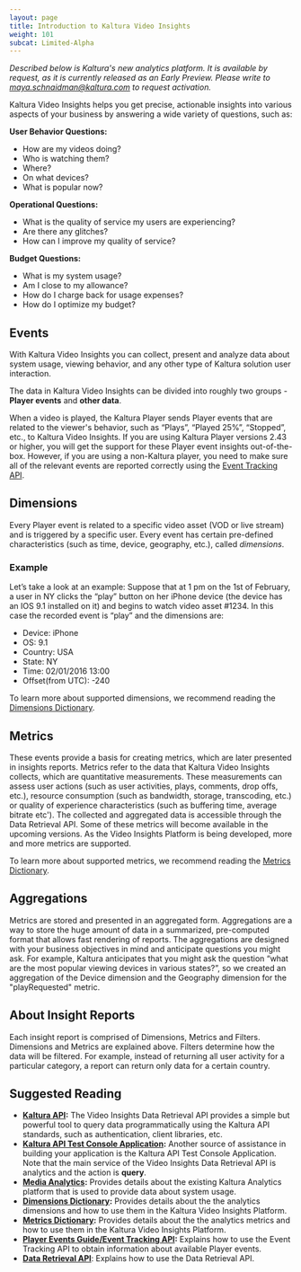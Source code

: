 ```yaml
---
layout: page
title: Introduction to Kaltura Video Insights
weight: 101
subcat: Limited-Alpha
---
```


*Described below is Kaltura's new analytics platform.*
*It is available by request, as it is currently released as an Early Preview.*
*Please write to maya.schnaidman@kaltura.com to request activation.*

Kaltura Video Insights helps you get precise, actionable insights into various aspects of your business by answering a wide variety of questions, such as:

**User Behavior Questions:**
* How are my videos doing?
* Who is watching them?
* Where?
* On what devices?
* What is popular now?


**Operational Questions:**
* What is the quality of service my users are experiencing?
* Are there any glitches?
* How can I improve my quality of service?


**Budget Questions:**
* What is my system usage?
* Am I close to my allowance?
* How do I charge back for usage expenses?
* How do I optimize my budget?

## Events  
With Kaltura Video Insights you can collect, present and analyze data about system usage, viewing behavior, and any other type of Kaltura solution user interaction.

The data in Kaltura Video Insights can be divided into roughly two groups - **Player events** and **other data**.

When a video is played, the Kaltura Player sends Player events that are related to the viewer's behavior, such as “Plays”, “Played 25%”, “Stopped”, etc., to Kaltura Video Insights. If you are using Kaltura Player versions 2.43 or higher, you will get the support for these Player event insights out-of-the-box. However, if you are using a non-Kaltura player, you need to make sure all of the relevant events are reported correctly using the [Event Tracking API](https://vpaas.kaltura.com/documentation/08_Video-Analytics-and-Insights/EventTrackingAPI.html).


## Dimensions  

Every Player event is related to a specific video asset (VOD or live stream) and is triggered by a specific user. Every event has certain pre-defined characteristics (such as time, device, geography, etc.), called *dimensions*.

### Example  
Let’s take a look at an example: Suppose that at 1 pm on the 1st of February, a user in NY clicks the “play” button on her iPhone device (the device has an IOS 9.1 installed on it) and begins to watch video asset #1234.
In this case the recorded event is “play” and the dimensions are:
* Device: iPhone
* OS: 9.1
* Country: USA
* State: NY
* Time: 02/01/2016 13:00
* Offset(from UTC): -240

To learn more about supported dimensions, we recommend reading the [Dimensions Dictionary](https://vpaas.kaltura.com/documentation/08_Video-Analytics-and-Insights/DimensionsLexicon.html).

## Metrics  
These events provide a basis for creating metrics, which are later presented in insights reports. Metrics refer to the data that Kaltura Video Insights collects, which are quantitative measurements. These measurements can assess user actions (such as user activities, plays, comments, drop offs, etc.), resource consumption (such as bandwidth, storage, transcoding, etc.) or quality of experience characteristics (such as buffering time, average bitrate etc'). The collected and aggregated data is accessible through the Data Retrieval API. Some of these metrics will become available in the upcoming versions. As the Video Insights Platform is being developed, more and more metrics are supported.

To learn more about supported metrics, we recommend reading the [Metrics Dictionary](https://vpaas.kaltura.com/documentation/08_Video-Analytics-and-Insights/MetricsLexicon.html).

## Aggregations  

Metrics are stored and presented in an aggregated form. Aggregations are a way to store the huge amount of data in a summarized, pre-computed format that allows fast rendering of reports. The aggregations are designed with your business objectives in mind and anticipate questions you might ask. For example, Kaltura anticipates that you might ask the question “what are the most popular viewing devices in various states?”, so we created an aggregation of the Device dimension and the Geography dimension for the "playRequested" metric.


## About Insight Reports  
Each insight report is comprised of Dimensions, Metrics and Filters. Dimensions and Metrics are explained above. Filters determine how the data will be filtered. For example, instead of returning all user activity for a particular category, a report can return only data for a certain country.
 
## Suggested Reading  
* **[Kaltura API](http://www.kaltura.com/api_v3/testmeDoc/index.php?page=overview):** The Video Insights Data Retrieval API provides a simple but powerful tool to query data programmatically using the Kaltura API standards, such as authentication, client libraries, etc.
* **[Kaltura API Test Console Application](http://www.kaltura.com/api_v3/testme/index.php):** Another source of assistance in building your application is the Kaltura API Test Console Application. Note that the main service of the Video Insights Data Retrieval API is analytics and the action is **query**.
* **[Media Analytics](https://vpaas.kaltura.com/documentation/08_Video-Analytics-and-Insights/media-analytics.html):** Provides details about the existing Kaltura Analytics platform that is used to provide data about system usage.
* **[Dimensions Dictionary](https://vpaas.kaltura.com/documentation/08_Video-Analytics-and-Insights/DimensionsLexicon.html):** Provides details about the the analytics dimensions and how to use them in the Kaltura Video Insights Platform.
* **[Metrics Dictionary](https://vpaas.kaltura.com/documentation/08_Video-Analytics-and-Insights/MetricsLexicon.html):** Provides details about the the analytics metrics and how to use them in the Kaltura Video Insights Platform.
* **[Player Events Guide/Event Tracking API](https://vpaas.kaltura.com/documentation/08_Video-Analytics-and-Insights/EventTrackingAPI.html):** Explains how to use the Event Tracking API to obtain information about available Player events.
* **[Data Retrieval API](https://vpaas.kaltura.com/documentation/08_Video-Analytics-and-Insights/DataRetrievalAPI.html)**: Explains how to use the Data Retrieval API.
